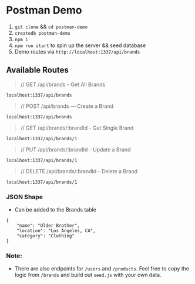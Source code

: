 # Postman Demo

1. `git clone` && `cd postman-demo`
2. `createdb postman-demo`
3. `npm i`
4. `npm run start` to spin up the server && seed database
5. Demo routes via `http://localhost:1337/api/brands`

## Available Routes

> // GET /api/brands - Get All Brands

```
localhost:1337/api/brands
```

> // POST /api/brands — Create a Brand

```
localhost:1337/api/brands
```

> // GET /api/brands/:brandId - Get Single Brand

```
localhost:1337/api/brands/1
```

> // PUT /api/brands/:brandId - Update a Brand

```
localhost:1337/api/brands/1
```

> // DELETE /api/brands/:brandId - Delete a Brand

```
localhost:1337/api/brands/1
```

### JSON Shape

- Can be added to the Brands table

```
{
    "name": "Older Brother",
    "location": "Los Angeles, CA",
    "category": "Clothing"
}
```

### Note:

- There are also endpoints for `/users` and `/products`. Feel free to copy the logic from `/brands` and build out `seed.js` with your own data.
